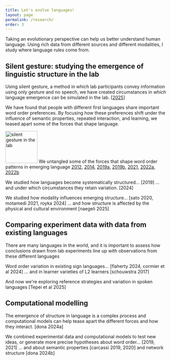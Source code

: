 ```yaml
---
title: Let's evolve languages!
layout: page
permalink: /research/
order: 3
---
```



Taking an evolutionary perspective can help us better understand human language. Using rich data from different sources and different modalities, I study where language rules come from.

## Silent gesture: studying the emergence of linguistic structure in the lab

Using silent gesture, a method in which lab participants convey information using only gesture and no speech, we have created circumstances in which language emergence can be simulated in the lab. [[2025](https://osf.io/preprints/psyarxiv/63dp5_v1)]

We have found that people with different first languages share important word order preferences. By focusing how these preferences shift under the influence of semantic properties, repeated interaction, and learning, we teased apart some of the forces that shape language. 

<img src="mariekeschouwstra.github.io/images/ges-small1.png" alt="silent gesture in the lab" height="100"> We untangled some of the forces that shape word order patterns in emerging language [2012](https://www.lotpublications.nl/semantic-structures-communicative-principles-and-the-emergence-of-lan-semantic-structures-communicative-principles-and-the-emergence-of-language "My PhD thesis"), [2014](https://www.sciencedirect.com/science/article/pii/S0010027714000432), [2019a](https://doi-org.proxy.uba.uva.nl/10.1016/j.cognition.2019.05.001 "Cognition: Evolving artificial sign languages"), [2019b](https://doi.org/10.1111/cogs.12732 "Cognitive Science: Interpreting Silent gesture"), [2021](https://doi.org/10.1093/jole/lzaa010 "Journal of Language evolution"), [2022a](https://www.frontiersin.org/articles/10.3389/fpsyg.2022.805144/full "Frontiers in Psychology"), [2022b](https://www.sciencedirect.com/science/article/pii/S0010027722001949 "Cognition: From improv to learning")  

We studied how languages become systematically structured... [2019]
... and under which circumstances they retain variation. [2024]

We studied how modality influences emerging structure... [sato 2020, motamedi 2021, royka 2024]
... and how structure is affected by the physical and cultural environment [naegeli 2025]

## Comparing experiment data with data from existing languages

There are many languages in the world, and it is important to assess how conclusions drawn from lab experiments line up with observations from these different languages

Word order variation in existing sign languages... [flaherty 2024, cormier et al 2024]
... and in learner varieties of L2 learners [schouwstra 2017]

And now we're exploring reference strategies and variation in spoken languages [Tepei et al 2025]

## Computational modelling 
The emergence of structure in language is a complex process and computational models can help tease apart the different forces and how they interact. [dona 2024a] 

We combined experimental data and computational models to test new ideas, or generate more precise hypotheses about word order… [2019, 2021]
... and about semantic properties [carcassi 2019, 2020] and network structure [dona 2024b]

